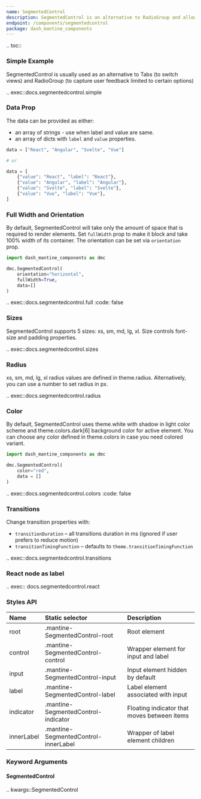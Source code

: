 ```yaml
---
name: SegmentedControl
description: SegmentedControl is an alternative to RadioGroup and allows users to select an option from a small set of options.
endpoint: /components/segmentedcontrol
package: dash_mantine_components
---
```


.. toc::

### Simple Example

SegmentedControl is usually used as an alternative to Tabs (to switch views) and RadioGroup (to capture user feedback
limited to certain options)

.. exec::docs.segmentedcontrol.simple

### Data Prop

The data can be provided as either:
* an array of strings - use when label and value are same.
* an array of dicts with `label` and `value` properties.

```python
data = ["React", "Angular", "Svelte", "Vue"]

# or

data = [
    {"value": "React", "label": "React"},
    {"value": "Angular", "label": "Angular"},
    {"value": "Svelte", "label": "Svelte"},
    {"value": "Vue", "label": "Vue"},
]
```

### Full Width and Orientation

By default, SegmentedControl will take only the amount of space that is required to render elements. Set `fullWidth` 
prop to make it block and take 100% width of its container. The orientation can be set via `orientation` prop.

```python
import dash_mantine_components as dmc

dmc.SegmentedControl(
    orientation="horizontal",
    fullWidth=True,
    data=[]
)
```

.. exec::docs.segmentedcontrol.full
    :code: false

### Sizes

SegmentedControl supports 5 sizes: xs, sm, md, lg, xl. Size controls font-size and padding properties.

.. exec::docs.segmentedcontrol.sizes

### Radius

xs, sm, md, lg, xl radius values are defined in theme.radius. Alternatively, you can use a number to set radius in px.

.. exec::docs.segmentedcontrol.radius

### Color

By default, SegmentedControl uses theme.white with shadow in light color scheme and theme.colors.dark[6] background 
color for active element. You can choose any color defined in theme.colors in case you need colored variant.

```python
import dash_mantine_components as dmc

dmc.SegmentedControl(
    color="red",
    data = []
)
```

.. exec::docs.segmentedcontrol.colors
    :code: false

### Transitions
Change transition properties with:

- `transitionDuration` – all transitions duration in ms (ignored if user prefers to reduce motion)
- `transitionTimingFunction` – defaults to `theme.transitionTimingFunction`

.. exec::docs.segmentedcontrol.transitions

### React node as label

.. exec:: docs.segmentedcontrol.react

### Styles API

| Name       | Static selector                      | Description                                             |
|:-----------|:-------------------------------------|:--------------------------------------------------------|
| root       | .mantine-SegmentedControl-root       | Root element                                            |
| control    | .mantine-SegmentedControl-control    | Wrapper element for input and label                     |
| input      | .mantine-SegmentedControl-input      | Input element hidden by default                         |
| label      | .mantine-SegmentedControl-label      | Label element associated with input                     |
| indicator  | .mantine-SegmentedControl-indicator  | Floating indicator that moves between items             |
| innerLabel | .mantine-SegmentedControl-innerLabel | Wrapper of label element children                       |

### Keyword Arguments

#### SegmentedControl

.. kwargs::SegmentedControl
